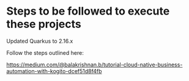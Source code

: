 # Steps to be followed to execute these projects
Updated Quarkus to 2.16.x

Follow the steps outlined here:

https://medium.com/@balakrishnan.b/tutorial-cloud-native-business-automation-with-kogito-dcef51d8f4fb
